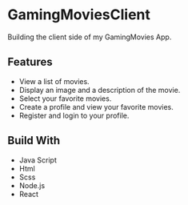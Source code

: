 # GamingMoviesClient
 
 Building the client side of my GamingMovies App.
 
## Features

- View a list of movies.
- Display an image and a description of the movie.
- Select your favorite movies.
- Create a profile and view your favorite movies.
- Register and login to your profile.

 
## Build With

- Java Script 
- Html 
- Scss
- Node.js
- React
